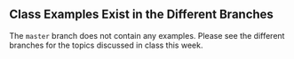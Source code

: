 ## Class Examples Exist in the Different Branches
The `master` branch does not contain any examples. Please see the different branches for the topics discussed in class this week.
